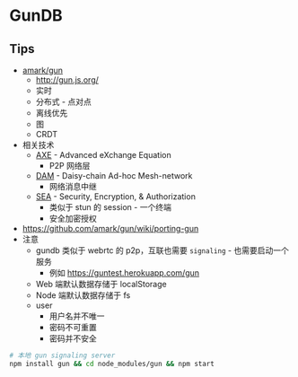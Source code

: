 # GunDB

## Tips
* [amark/gun](https://github.com/amark/gun)
  * http://gun.js.org/
  * 实时
  * 分布式 - 点对点
  * 离线优先
  * 图
  * CRDT
* 相关技术
  * [AXE](https://gun.eco/docs/AXE) - Advanced eXchange Equation
    * P2P 网络层
  * [DAM](https://gun.eco/docs/DAM) - Daisy-chain Ad-hoc Mesh-network
    * 网络消息中继
  * [SEA](https://gun.eco/docs/SEA) - Security, Encryption, & Authorization
    * 类似于 stun 的 session - 一个终端
    * 安全加密授权
* https://github.com/amark/gun/wiki/porting-gun
* 注意
  * gundb 类似于 webrtc 的 p2p，互联也需要 `signaling` - 也需要启动一个服务
    * 例如 https://guntest.herokuapp.com/gun
  * Web 端默认数据存储于 localStorage
  * Node 端默认数据存储于 fs
  * user
    * 用户名并不唯一
    * 密码不可重置
    * 密码并不安全

```bash
# 本地 gun signaling server
npm install gun && cd node_modules/gun && npm start
```
